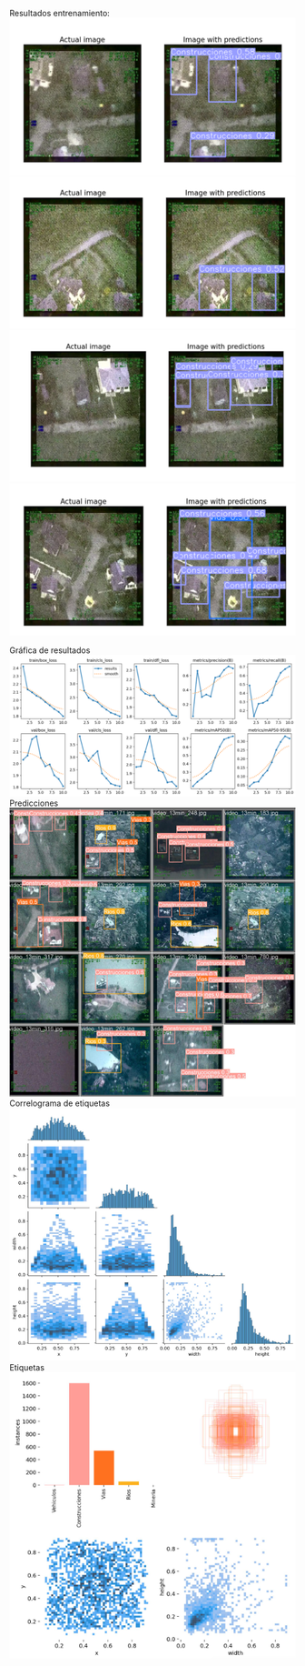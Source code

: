 Resultados entrenamiento: 
![Imágen con predicciones](image.png)
![Imágen con predicciones](image-1.png)
![Imágen con predicciones](image-2.png)
![Imágen con predicciones](image-3.png)


Gráfica de resultados
![results](image-6.png)
Predicciones
![predictions](image-7.png)
Correlograma de etiquetas
![Labels-correlogram](image-4.png)
Etiquetas 
![labels](image-5.png)
